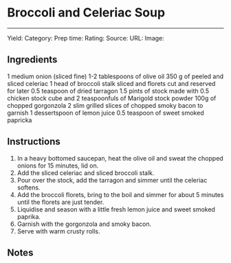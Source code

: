 # Broccoli and Celeriac Soup
---
Yield:
Category:
Prep time:
Rating:
Source:
URL:
Image: 

## Ingredients
1 medium onion (sliced fine)
1-2 tablespoons of olive oil
350 g of peeled and sliced celeriac
1 head of broccoli stalk sliced and florets cut and reserved for later
0.5 teaspoon of dried tarragon
1.5 pints of stock made with 0.5 chicken stock cube and 2 teaspoonfuls of Marigold stock powder
100g of chopped gorgonzola
2 slim grilled slices of chopped smoky bacon to garnish
1 dessertspoon of lemon juice
0.5 teaspoon of sweet smoked papricka

## Instructions
1. In a heavy bottomed saucepan, heat the olive oil and sweat the chopped onions for 15 minutes, lid on. 
2. Add the sliced celeriac and sliced broccoli stalk.
3. Pour over the stock, add the tarragon and simmer until the celeriac softens. 
4. Add the broccoli florets, bring to the boil and simmer for about 5 minutes until the florets are just tender.
5. Liquidise and season with a little fresh lemon juice and sweet smoked paprika. 
6. Garnish with the gorgonzola and smoky bacon.
7. Serve with warm crusty rolls.

## Notes

